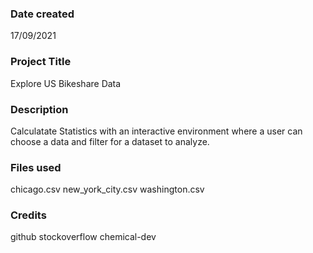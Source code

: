 >
### Date created
17/09/2021

### Project Title
Explore US Bikeshare Data

### Description
Calculatate Statistics with an interactive environment where a user can choose a data and filter for a dataset to analyze.

### Files used
chicago.csv
new_york_city.csv
washington.csv

### Credits
github
stockoverflow
chemical-dev

